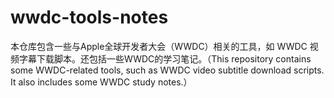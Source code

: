 # wwdc-tools-notes
本仓库包含一些与Apple全球开发者大会（WWDC）相关的工具，如 WWDC 视频字幕下载脚本。还包括一些WWDC的学习笔记。（This repository contains some WWDC-related tools, such as WWDC video subtitle download scripts. It also includes some WWDC study notes.）

